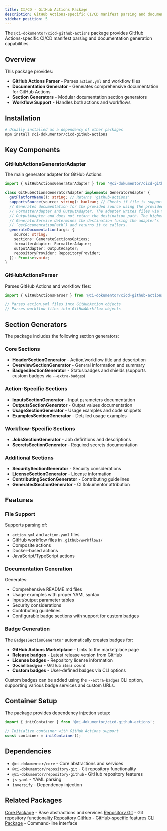 ```yaml
---
title: CI/CD - GitHub Actions Package
description: GitHub Actions-specific CI/CD manifest parsing and documentation generation capabilities.
sidebar_position: 5
---
```


The `@ci-dokumentor/cicd-github-actions` package provides GitHub Actions-specific CI/CD manifest parsing and documentation generation capabilities.

## Overview

This package provides:

- **GitHub Actions Parser** - Parses `action.yml` and workflow files
- **Documentation Generator** - Generates comprehensive documentation for GitHub Actions
- **Section Generators** - Modular documentation section generators
- **Workflow Support** - Handles both actions and workflows

## Installation

```bash
# Usually installed as a dependency of other packages
npm install @ci-dokumentor/cicd-github-actions
```

## Key Components

### GitHubActionsGeneratorAdapter

The main generator adapter for GitHub Actions:

```typescript
import { GitHubActionsGeneratorAdapter } from '@ci-dokumentor/cicd-github-actions';

class GitHubActionsGeneratorAdapter implements GeneratorAdapter {
  getPlatformName(): string; // Returns 'github-actions'
  supportsSource(source: string): boolean; // Checks if file is supported
  // Generates documentation for the provided source using the provided
  // FormatterAdapter and OutputAdapter. The adapter writes files via the
  // OutputAdapter and does not return the destination path. The higher-level
  // GeneratorService determines the destination (using the adapter's
  // `getDocumentationPath`) and returns it to callers.
  generateDocumentation(args: {
    source: string;
    sections: GenerateSectionsOptions;
    formatterAdapter: FormatterAdapter;
    outputAdapter: OutputAdapter;
    repositoryProvider: RepositoryProvider;
  }): Promise<void>;
}
```

### GitHubActionsParser

Parses GitHub Actions and workflow files:

```typescript
import { GitHubActionsParser } from '@ci-dokumentor/cicd-github-actions';

// Parses action.yml files into GitHubAction objects
// Parses workflow files into GitHubWorkflow objects
```

## Section Generators

The package includes the following section generators:

### Core Sections

- **HeaderSectionGenerator** - Action/workflow title and description
- **OverviewSectionGenerator** - General information and summary
- **BadgesSectionGenerator** - Status badges and shields (supports custom badges via `--extra-badges`)

### Action-Specific Sections

- **InputsSectionGenerator** - Input parameters documentation
- **OutputsSectionGenerator** - Output values documentation
- **UsageSectionGenerator** - Usage examples and code snippets
- **ExamplesSectionGenerator** - Detailed usage examples

### Workflow-Specific Sections

- **JobsSectionGenerator** - Job definitions and descriptions
- **SecretsSectionGenerator** - Required secrets documentation

### Additional Sections

- **SecuritySectionGenerator** - Security considerations
- **LicenseSectionGenerator** - License information
- **ContributingSectionGenerator** - Contributing guidelines
- **GeneratedSectionGenerator** - CI Dokumentor attribution

## Features

### File Support

Supports parsing of:

- `action.yml` and `action.yaml` files
- GitHub workflow files in `.github/workflows/`
- Composite actions
- Docker-based actions
- JavaScript/TypeScript actions

### Documentation Generation

Generates:

- Comprehensive README.md files
- Usage examples with proper YAML syntax
- Input/output parameter tables
- Security considerations
- Contributing guidelines
- Configurable badge sections with support for custom badges

### Badge Generation

The `BadgesSectionGenerator` automatically creates badges for:

- **GitHub Actions Marketplace** - Links to the marketplace page
- **Release badges** - Latest release version from GitHub
- **License badges** - Repository license information
- **Social badges** - GitHub stars count
- **Custom badges** - User-defined badges via CLI options

Custom badges can be added using the `--extra-badges` CLI option, supporting various badge services and custom URLs.

## Container Setup

The package provides dependency injection setup:

```typescript
import { initContainer } from '@ci-dokumentor/cicd-github-actions';

// Initialize container with GitHub Actions support
const container = initContainer();
```

## Dependencies

- `@ci-dokumentor/core` - Core abstractions and services
- `@ci-dokumentor/repository-git` - Git repository functionality
- `@ci-dokumentor/repository-github` - GitHub repository features
- `js-yaml` - YAML parsing
- `inversify` - Dependency injection

## Related Packages

[Core Package](/packages/core/) - Base abstractions and services
[Repository Git](/packages/repository/git/) - Git repository functionality
[Repository GitHub](/packages/repository/github/) - GitHub-specific features
[CLI Package](/packages/cli/) - Command-line interface
